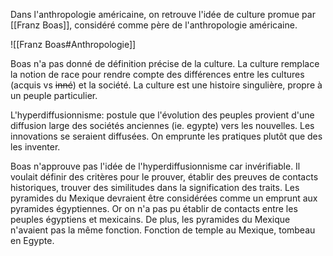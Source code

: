 Dans l'anthropologie américaine, on retrouve l'idée de culture promue par [[Franz Boas]], considéré comme père de l'anthropologie américaine. 

![[Franz Boas#Anthropologie]]

Boas n'a pas donné de définition précise de la culture. La culture remplace la notion de race pour rendre compte des différences entre les cultures (acquis vs ~~inné~~) et la société. 
La culture est une histoire singulière, propre à un peuple particulier. 

L'hyperdiffusionnisme: postule que l'évolution des peuples provient d'une diffusion large des sociétés anciennes (ie. egypte) vers les nouvelles. Les innovations se seraient diffusées. On emprunte les pratiques plutôt que des les inventer.

Boas n'approuve pas l'idée de l'hyperdiffusionnisme car invérifiable. Il voulait définir des critères pour le prouver, établir des preuves de contacts historiques, trouver des similitudes dans la signification des traits. Les pyramides du Mexique devraient être considérées comme un emprunt aux pyramides égyptiennes. Or on n'a pas pu établir de contacts entre les peuples égyptiens et mexicains. De plus, les pyramides du Mexique n'avaient pas la même fonction. Fonction de temple au Mexique, tombeau en Egypte.
